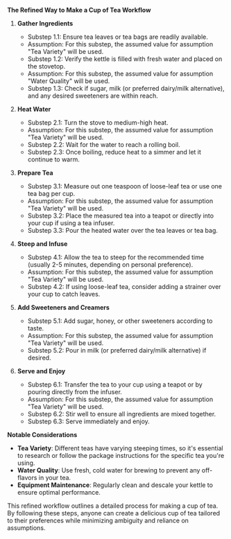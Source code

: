 **The Refined Way to Make a Cup of Tea Workflow**

1. **Gather Ingredients**
	* Substep 1.1: Ensure tea leaves or tea bags are readily available.
	* Assumption: For this substep, the assumed value for assumption "Tea Variety" will be used.
	* Substep 1.2: Verify the kettle is filled with fresh water and placed on the stovetop.
	* Assumption: For this substep, the assumed value for assumption "Water Quality" will be used.
	* Substep 1.3: Check if sugar, milk (or preferred dairy/milk alternative), and any desired sweeteners are within reach.

2. **Heat Water**
	* Substep 2.1: Turn the stove to medium-high heat.
	* Assumption: For this substep, the assumed value for assumption "Tea Variety" will be used.
	* Substep 2.2: Wait for the water to reach a rolling boil.
	* Substep 2.3: Once boiling, reduce heat to a simmer and let it continue to warm.

3. **Prepare Tea**
	* Substep 3.1: Measure out one teaspoon of loose-leaf tea or use one tea bag per cup.
	* Assumption: For this substep, the assumed value for assumption "Tea Variety" will be used.
	* Substep 3.2: Place the measured tea into a teapot or directly into your cup if using a tea infuser.
	* Substep 3.3: Pour the heated water over the tea leaves or tea bag.

4. **Steep and Infuse**
	* Substep 4.1: Allow the tea to steep for the recommended time (usually 2-5 minutes, depending on personal preference).
	* Assumption: For this substep, the assumed value for assumption "Tea Variety" will be used.
	* Substep 4.2: If using loose-leaf tea, consider adding a strainer over your cup to catch leaves.

5. **Add Sweeteners and Creamers**
	* Substep 5.1: Add sugar, honey, or other sweeteners according to taste.
	* Assumption: For this substep, the assumed value for assumption "Tea Variety" will be used.
	* Substep 5.2: Pour in milk (or preferred dairy/milk alternative) if desired.

6. **Serve and Enjoy**
	* Substep 6.1: Transfer the tea to your cup using a teapot or by pouring directly from the infuser.
	* Assumption: For this substep, the assumed value for assumption "Tea Variety" will be used.
	* Substep 6.2: Stir well to ensure all ingredients are mixed together.
	* Substep 6.3: Serve immediately and enjoy.

**Notable Considerations**

- **Tea Variety**: Different teas have varying steeping times, so it's essential to research or follow the package instructions for the specific tea you're using.
- **Water Quality**: Use fresh, cold water for brewing to prevent any off-flavors in your tea.
- **Equipment Maintenance**: Regularly clean and descale your kettle to ensure optimal performance.

This refined workflow outlines a detailed process for making a cup of tea. By following these steps, anyone can create a delicious cup of tea tailored to their preferences while minimizing ambiguity and reliance on assumptions.